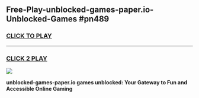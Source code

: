 
## Free-Play-unblocked-games-paper.io-Unblocked-Games #pn489
<h3>
<a href="https://news.freeplayer.one?title=unblocked-games-paper.io&ref=8M">CLICK TO PLAY</a></h3>
<hr>

<h3>
<a href="https://news.freeplayer.one?title=unblocked-games-paper.io&ref=8M">CLICK 2 PLAY</a>
  
</h3>

<a href="https://news.freeplayer.one?title=unblocked-games-paper.io&ref=8M"><img src="https://clearcache.store/games.png"></a>


**unblocked-games-paper.io games unblocked: Your Gateway to Fun and Accessible Online Gaming**
